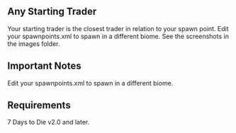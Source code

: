 ## Any Starting Trader 
Your starting trader is the closest trader in relation to your spawn point. Edit your spawnpoints.xml to spawn in a different biome. See the screenshots in the images folder.

## Important Notes 
Edit your spawnpoints.xml to spawn in a different biome.

## Requirements
7 Days to Die v2.0 and later.